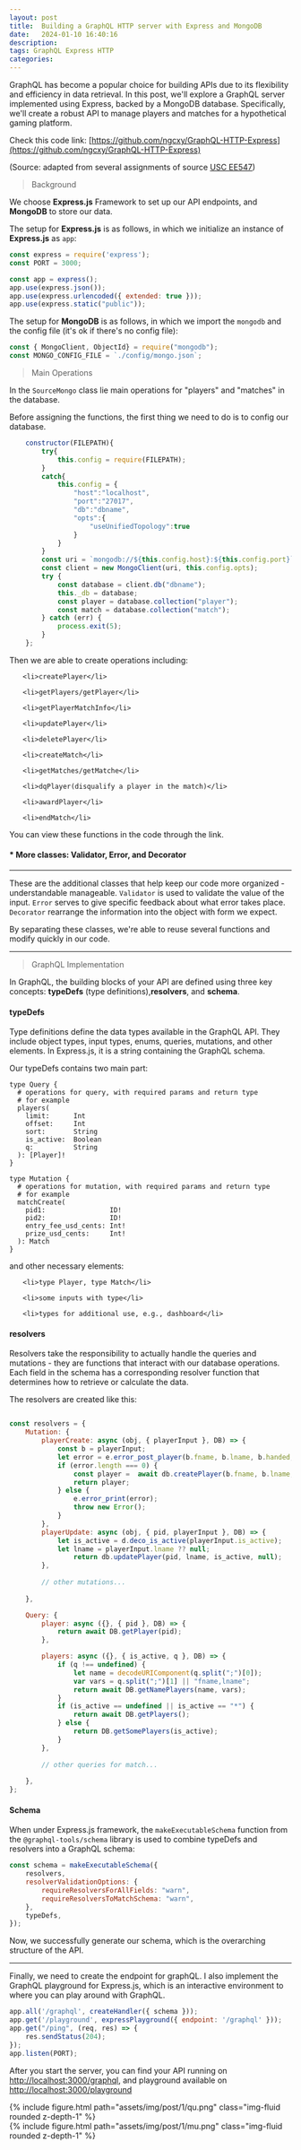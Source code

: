 ```yaml
---
layout: post
title:  Building a GraphQL HTTP server with Express and MongoDB
date:   2024-01-10 16:40:16
description: 
tags: GraphQL Express HTTP
categories: 
---
```


GraphQL has become a popular choice for building APIs due to its flexibility and efficiency in data retrieval. 
In this post, we'll explore a GraphQL server implemented using Express, backed by a MongoDB database.
Specifically, we'll create a robust API to manage players and matches for a hypothetical gaming platform.

Check this code link: [https://github.com/ngcxy/GraphQL-HTTP-Express](https://github.com/ngcxy/GraphQL-HTTP-Express)

(Source: adapted from several assignments of source [USC EE547](https://web-app.usc.edu/soc/syllabus/20221/31250.pdf))

> Background

We choose **Express.js** Framework to set up our API endpoints, and **MongoDB** to store our data.

The setup for **Express.js** is as follows, in which we initialize an instance of **Express.js** as `app`:

```javascript
const express = require('express');
const PORT = 3000;

const app = express();
app.use(express.json());
app.use(express.urlencoded({ extended: true }));
app.use(express.static("public"));
```

The setup for **MongoDB** is as follows, in which we import the `mongodb` and the config file (it's ok if there's no config file):

```javascript
const { MongoClient, ObjectId} = require("mongodb");
const MONGO_CONFIG_FILE = `./config/mongo.json`;
```

> Main Operations

In the `SourceMongo` class lie main operations for "players" and "matches" in the database.

Before assigning the functions, the first thing we need to do is to config our database.

```javascript
    constructor(FILEPATH){
        try{
            this.config = require(FILEPATH);
        }
        catch{
            this.config = {
                "host":"localhost",
                "port":"27017",
                "db":"dbname",
                "opts":{
                    "useUnifiedTopology":true
                }
            }
        }
        const uri = `mongodb://${this.config.host}:${this.config.port}`;
        const client = new MongoClient(uri, this.config.opts);
        try {
            const database = client.db("dbname");
            this._db = database;
            const player = database.collection("player");
            const match = database.collection("match");
        } catch (err) {
            process.exit(5);
        }
    };
```

Then we are able to create operations including:

<ul>

    <li>createPlayer</li>

    <li>getPlayers/getPlayer</li>

    <li>getPlayerMatchInfo</li>

    <li>updatePlayer</li>

    <li>deletePlayer</li>

</ul>

<ul>

    <li>createMatch</li>

    <li>getMatches/getMatche</li>

    <li>dqPlayer(disqualify a player in the match)</li>

    <li>awardPlayer</li>

    <li>endMatch</li>

</ul>

You can view these functions in the code through the link.

#### * More classes: Validator, Error, and Decorator

---
These are the additional classes that help keep our code more organized - understandable manageable. 
`Validator` is used to validate the value of the input. 
`Error` serves to give specific feedback about what error takes place.
`Decorator` rearrange the information into the object with form we expect.

By separating these classes, we're able to reuse several functions and modify quickly in our code.

---

> GraphQL Implementation

In GraphQL, the building blocks of your API are defined using three key concepts: **typeDefs** (type definitions),**resolvers**, and **schema**.

#### typeDefs

Type definitions define the data types available in the GraphQL API. 
They include object types, input types, enums, queries, mutations, and other elements.
In Express.js, it is a string containing the GraphQL schema.

Our typeDefs contains two main part:

```text
type Query {
  # operations for query, with required params and return type
  # for example
  players(
    limit:      Int    
    offset:     Int    
    sort:       String          
    is_active:  Boolean
    q:          String
  ): [Player]!  
}
```
```text
type Mutation {
  # operations for mutation, with required params and return type
  # for example
  matchCreate(
    pid1:                ID!
    pid2:                ID!
    entry_fee_usd_cents: Int!
    prize_usd_cents:     Int!
  ): Match  
}
```

and other necessary elements:

<ul>

    <li>type Player, type Match</li>

    <li>some inputs with type</li>

    <li>types for additional use, e.g., dashboard</li>

</ul>

#### resolvers

Resolvers take the responsibility to actually handle the queries and mutations - they are functions that interact with our database operations. 
Each field in the schema has a corresponding resolver function that determines how to retrieve or calculate the data.

The resolvers are created like this:

```javascript

const resolvers = {
    Mutation: {
        playerCreate: async (obj, { playerInput }, DB) => {
            const b = playerInput;
            let error = e.error_post_player(b.fname, b.lname, b.handed, b.initial_balance_usd_cents);
            if (error.length === 0) {
                const player =  await db.createPlayer(b.fname, b.lname, handedURL2Data[b.handed], true, b.initial_balance_usd_cents);
                return player;
            } else {
                e.error_print(error);
                throw new Error();
            }
        },
        playerUpdate: async (obj, { pid, playerInput }, DB) => {
            let is_active = d.deco_is_active(playerInput.is_active);
            let lname = playerInput.lname ?? null;
                return db.updatePlayer(pid, lname, is_active, null);
        },
        
        // other mutations...
        
    },

    Query: {
        player: async ({}, { pid }, DB) => {
            return await DB.getPlayer(pid);
        },

        players: async ({}, { is_active, q }, DB) => {
            if (q !== undefined) {
                let name = decodeURIComponent(q.split(";")[0]);
                var vars = q.split(";")[1] || "fname,lname";
                return await DB.getNamePlayers(name, vars);
            }
            if (is_active == undefined || is_active == "*") {
                return await DB.getPlayers();
            } else {
                return DB.getSomePlayers(is_active);
            }
        },
        
        // other queries for match...
        
    },
};
```

#### Schema

When under Express.js framework, the `makeExecutableSchema` function from the `@graphql-tools/schema` library is used to combine typeDefs and resolvers into a GraphQL schema:

```javascript
const schema = makeExecutableSchema({
    resolvers,
    resolverValidationOptions: {
        requireResolversForAllFields: "warn",
        requireResolversToMatchSchema: "warn",
    },
    typeDefs,
});
```

Now, we successfully generate our schema, which is the overarching structure of the API.

---

Finally, we need to create the endpoint for graphQL. 
I also implement the GraphQL playground for Express.js, which is an interactive environment to where you can play around with GraphQL.

```javascript
app.all('/graphql', createHandler({ schema }));
app.get('/playground', expressPlayground({ endpoint: '/graphql' }));
app.get("/ping", (req, res) => {
    res.sendStatus(204);
});
app.listen(PORT);
```

After you start the server, you can find your API running on [http://localhost:3000/graphql](http://localhost:3000/graphql), and playground available on [http://localhost:3000/playground](http://localhost:3000/playground)



<div class="row mt-3">
    <div class="col-sm mt-3 mt-md-0">
        {% include figure.html path="assets/img/post/1/qu.png" class="img-fluid rounded z-depth-1" %}
    </div>
    <div class="col-sm mt-3 mt-md-0">
        {% include figure.html path="assets/img/post/1/mu.png" class="img-fluid rounded z-depth-1" %}
    </div>
</div>
